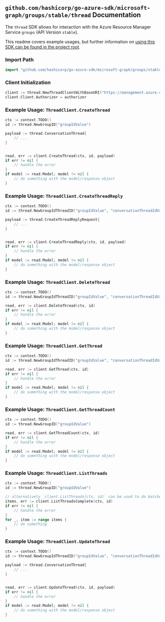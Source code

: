 
## `github.com/hashicorp/go-azure-sdk/microsoft-graph/groups/stable/thread` Documentation

The `thread` SDK allows for interaction with the Azure Resource Manager Service `groups` (API Version `stable`).

This readme covers example usages, but further information on [using this SDK can be found in the project root](https://github.com/hashicorp/go-azure-sdk/tree/main/docs).

### Import Path

```go
import "github.com/hashicorp/go-azure-sdk/microsoft-graph/groups/stable/thread"
```


### Client Initialization

```go
client := thread.NewThreadClientWithBaseURI("https://management.azure.com")
client.Client.Authorizer = authorizer
```


### Example Usage: `ThreadClient.CreateThread`

```go
ctx := context.TODO()
id := thread.NewGroupID("groupIdValue")

payload := thread.ConversationThread{
	// ...
}


read, err := client.CreateThread(ctx, id, payload)
if err != nil {
	// handle the error
}
if model := read.Model; model != nil {
	// do something with the model/response object
}
```


### Example Usage: `ThreadClient.CreateThreadReply`

```go
ctx := context.TODO()
id := thread.NewGroupIdThreadID("groupIdValue", "conversationThreadIdValue")

payload := thread.CreateThreadReplyRequest{
	// ...
}


read, err := client.CreateThreadReply(ctx, id, payload)
if err != nil {
	// handle the error
}
if model := read.Model; model != nil {
	// do something with the model/response object
}
```


### Example Usage: `ThreadClient.DeleteThread`

```go
ctx := context.TODO()
id := thread.NewGroupIdThreadID("groupIdValue", "conversationThreadIdValue")

read, err := client.DeleteThread(ctx, id)
if err != nil {
	// handle the error
}
if model := read.Model; model != nil {
	// do something with the model/response object
}
```


### Example Usage: `ThreadClient.GetThread`

```go
ctx := context.TODO()
id := thread.NewGroupIdThreadID("groupIdValue", "conversationThreadIdValue")

read, err := client.GetThread(ctx, id)
if err != nil {
	// handle the error
}
if model := read.Model; model != nil {
	// do something with the model/response object
}
```


### Example Usage: `ThreadClient.GetThreadCount`

```go
ctx := context.TODO()
id := thread.NewGroupID("groupIdValue")

read, err := client.GetThreadCount(ctx, id)
if err != nil {
	// handle the error
}
if model := read.Model; model != nil {
	// do something with the model/response object
}
```


### Example Usage: `ThreadClient.ListThreads`

```go
ctx := context.TODO()
id := thread.NewGroupID("groupIdValue")

// alternatively `client.ListThreads(ctx, id)` can be used to do batched pagination
items, err := client.ListThreadsComplete(ctx, id)
if err != nil {
	// handle the error
}
for _, item := range items {
	// do something
}
```


### Example Usage: `ThreadClient.UpdateThread`

```go
ctx := context.TODO()
id := thread.NewGroupIdThreadID("groupIdValue", "conversationThreadIdValue")

payload := thread.ConversationThread{
	// ...
}


read, err := client.UpdateThread(ctx, id, payload)
if err != nil {
	// handle the error
}
if model := read.Model; model != nil {
	// do something with the model/response object
}
```

